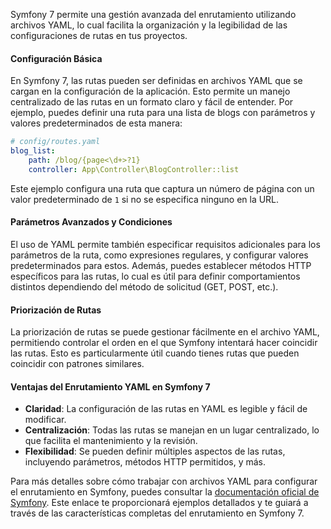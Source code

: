 Symfony 7 permite una gestión avanzada del enrutamiento utilizando archivos YAML, lo cual facilita la organización y la legibilidad de las configuraciones de rutas en tus proyectos.

#### Configuración Básica

En Symfony 7, las rutas pueden ser definidas en archivos YAML que se cargan en la configuración de la aplicación. Esto permite un manejo centralizado de las rutas en un formato claro y fácil de entender. Por ejemplo, puedes definir una ruta para una lista de blogs con parámetros y valores predeterminados de esta manera:

```yaml
# config/routes.yaml
blog_list:
    path: /blog/{page<\d+>?1}
    controller: App\Controller\BlogController::list
```

Este ejemplo configura una ruta que captura un número de página con un valor predeterminado de `1` si no se especifica ninguno en la URL.

#### Parámetros Avanzados y Condiciones

El uso de YAML permite también especificar requisitos adicionales para los parámetros de la ruta, como expresiones regulares, y configurar valores predeterminados para estos. Además, puedes establecer métodos HTTP específicos para las rutas, lo cual es útil para definir comportamientos distintos dependiendo del método de solicitud (GET, POST, etc.).

#### Priorización de Rutas

La priorización de rutas se puede gestionar fácilmente en el archivo YAML, permitiendo controlar el orden en el que Symfony intentará hacer coincidir las rutas. Esto es particularmente útil cuando tienes rutas que pueden coincidir con patrones similares.

#### Ventajas del Enrutamiento YAML en Symfony 7

- **Claridad**: La configuración de las rutas en YAML es legible y fácil de modificar.
- **Centralización**: Todas las rutas se manejan en un lugar centralizado, lo que facilita el mantenimiento y la revisión.
- **Flexibilidad**: Se pueden definir múltiples aspectos de las rutas, incluyendo parámetros, métodos HTTP permitidos, y más.

Para más detalles sobre cómo trabajar con archivos YAML para configurar el enrutamiento en Symfony, puedes consultar la [documentación oficial de Symfony](https://symfony.com/doc/current/routing.html). Este enlace te proporcionará ejemplos detallados y te guiará a través de las características completas del enrutamiento en Symfony 7.